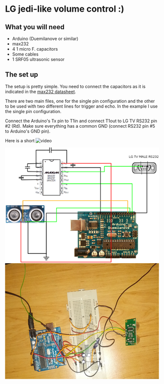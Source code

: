 # LG jedi-like volume control :)

## What you will need
* Arduino (Duemilanove or similar)
* max232
* 4 1 micro F. capacitors
* Some cables
* 1 SRF05 ultrasonic sensor

## The set up
The setup is pretty simple. You need to connect the capacitors as it is
indicated in the [max232 datasheet](http://datasheets.maximintegrated.com/en/ds/MAX220-MAX249.pdf).

There are two main files, one for the single pin configuration and the other
to be used with two different lines for trigger and echo. In the example I use
the single pin configuration.

Connect the Arduino's Tx pin to T1in and connect T1out to LG TV RS232 pin #2 (Rd).
Make sure everything has a common GND (connect RS232 pin #5 to Arduino's GND pin).

Here is a short ![video](https://youtu.be/R_VNZcdC5aU)

![schematics](https://github.com/fernape/arduino-projects/blob/master/digital/lg_ultrasound_vol_control/LG-volume-control.png)
![real connection](https://github.com/fernape/arduino-projects/blob/master/digital/lg_ultrasound_vol_control/shot.png)
